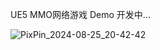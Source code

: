 UE5 MMO网络游戏 Demo
开发中...

![PixPin_2024-08-25_20-42-42](https://github.com/user-attachments/assets/15b39769-0e17-43c4-ad93-6e7f922d6573)
